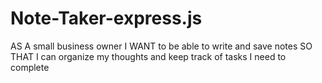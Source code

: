 # Note-Taker-express.js




AS A small business owner
I WANT to be able to write and save notes
SO THAT I can organize my thoughts and keep track of tasks I need to complete

